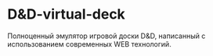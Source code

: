 # D&D-virtual-deck
Полноценный эмулятор игровой доски D&amp;D, написанный с использованием современных WEB технологий.
